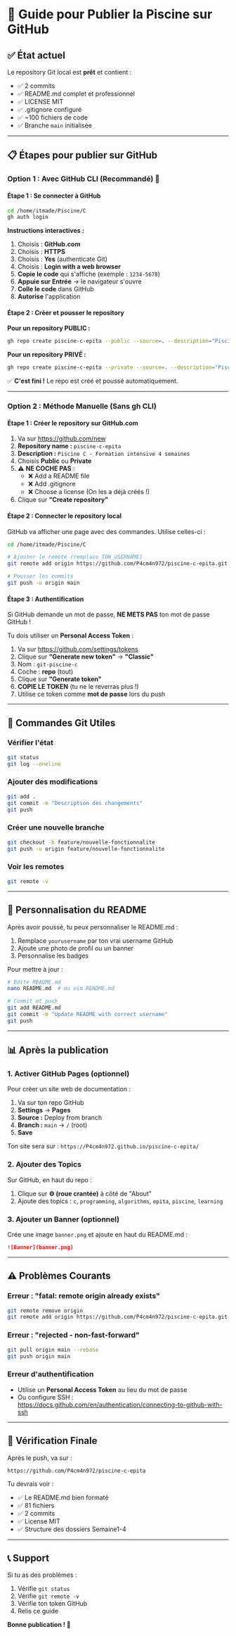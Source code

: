 # 🚀 Guide pour Publier la Piscine sur GitHub

## ✅ État actuel

Le repository Git local est **prêt** et contient :
- ✅ 2 commits
- ✅ README.md complet et professionnel
- ✅ LICENSE MIT
- ✅ .gitignore configuré
- ✅ ~100 fichiers de code
- ✅ Branche `main` initialisée

---

## 📋 Étapes pour publier sur GitHub

### Option 1 : Avec GitHub CLI (Recommandé) 🎯

#### Étape 1 : Se connecter à GitHub

```bash
cd /home/itmade/Piscine/C
gh auth login
```

**Instructions interactives :**
1. Choisis : **GitHub.com**
2. Choisis : **HTTPS**
3. Choisis : **Yes** (authenticate Git)
4. Choisis : **Login with a web browser**
5. **Copie le code** qui s'affiche (exemple : `1234-5678`)
6. **Appuie sur Entrée** → le navigateur s'ouvre
7. **Colle le code** dans GitHub
8. **Autorise** l'application

#### Étape 2 : Créer et pousser le repository

**Pour un repository PUBLIC :**
```bash
gh repo create piscine-c-epita --public --source=. --description="Piscine C - Formation intensive 4 semaines en programmation C" --push
```

**Pour un repository PRIVÉ :**
```bash
gh repo create piscine-c-epita --private --source=. --description="Piscine C - Formation intensive 4 semaines en programmation C" --push
```

✅ **C'est fini !** Le repo est créé et poussé automatiquement.

---

### Option 2 : Méthode Manuelle (Sans gh CLI)

#### Étape 1 : Créer le repository sur GitHub.com

1. Va sur https://github.com/new
2. **Repository name :** `piscine-c-epita`
3. **Description :** `Piscine C - Formation intensive 4 semaines`
4. Choisis **Public** ou **Private**
5. ⚠️ **NE COCHE PAS** :
   - ❌ Add a README file
   - ❌ Add .gitignore
   - ❌ Choose a license
   (On les a déjà créés !)
6. Clique sur **"Create repository"**

#### Étape 2 : Connecter le repository local

GitHub va afficher une page avec des commandes. Utilise celles-ci :

```bash
cd /home/itmade/Piscine/C

# Ajouter le remote (remplace TON_USERNAME)
git remote add origin https://github.com/P4cm4n972/piscine-c-epita.git

# Pousser les commits
git push -u origin main
```

#### Étape 3 : Authentification

Si GitHub demande un mot de passe, **NE METS PAS** ton mot de passe GitHub !

Tu dois utiliser un **Personal Access Token** :

1. Va sur https://github.com/settings/tokens
2. Clique sur **"Generate new token"** → **"Classic"**
3. Nom : `git-piscine-c`
4. Coche : **repo** (tout)
5. Clique sur **"Generate token"**
6. **COPIE LE TOKEN** (tu ne le reverras plus !)
7. Utilise ce token comme **mot de passe** lors du push

---

## 🔧 Commandes Git Utiles

### Vérifier l'état
```bash
git status
git log --oneline
```

### Ajouter des modifications
```bash
git add .
git commit -m "Description des changements"
git push
```

### Créer une nouvelle branche
```bash
git checkout -b feature/nouvelle-fonctionnalite
git push -u origin feature/nouvelle-fonctionnalite
```

### Voir les remotes
```bash
git remote -v
```

---

## 🎨 Personnalisation du README

Après avoir poussé, tu peux personnaliser le README.md :

1. Remplace `yourusername` par ton vrai username GitHub
2. Ajoute une photo de profil ou un banner
3. Personnalise les badges

Pour mettre à jour :
```bash
# Édite README.md
nano README.md  # ou vim README.md

# Commit et push
git add README.md
git commit -m "Update README with correct username"
git push
```

---

## 📊 Après la publication

### 1. Activer GitHub Pages (optionnel)

Pour créer un site web de documentation :
1. Va sur ton repo GitHub
2. **Settings** → **Pages**
3. **Source :** Deploy from branch
4. **Branch :** `main` → `/` (root)
5. **Save**

Ton site sera sur : `https://P4cm4n972.github.io/piscine-c-epita/`

### 2. Ajouter des Topics

Sur GitHub, en haut du repo :
1. Clique sur **⚙️ (roue crantée)** à côté de "About"
2. Ajoute des topics : `c`, `programming`, `algorithms`, `epita`, `piscine`, `learning`

### 3. Ajouter un Banner (optionnel)

Crée une image `banner.png` et ajoute en haut du README.md :
```markdown
![Banner](banner.png)
```

---

## ⚠️ Problèmes Courants

### Erreur : "fatal: remote origin already exists"
```bash
git remote remove origin
git remote add origin https://github.com/P4cm4n972/piscine-c-epita.git
```

### Erreur : "rejected - non-fast-forward"
```bash
git pull origin main --rebase
git push origin main
```

### Erreur d'authentification
- Utilise un **Personal Access Token** au lieu du mot de passe
- Ou configure SSH : https://docs.github.com/en/authentication/connecting-to-github-with-ssh

---

## 🎉 Vérification Finale

Après le push, va sur :
```
https://github.com/P4cm4n972/piscine-c-epita
```

Tu devrais voir :
- ✅ Le README.md bien formaté
- ✅ 81 fichiers
- ✅ 2 commits
- ✅ License MIT
- ✅ Structure des dossiers Semaine1-4

---

## 📞 Support

Si tu as des problèmes :
1. Vérifie `git status`
2. Vérifie `git remote -v`
3. Vérifie ton token GitHub
4. Relis ce guide

**Bonne publication ! 🚀**
